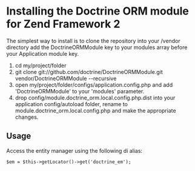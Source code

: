 # Installing the Doctrine ORM module for Zend Framework 2 
The simplest way to install is to clone the repository into your /vendor directory add the 
DoctrineORMModule key to your modules array before your Application module key.

  1. cd my/project/folder
  2. git clone git://github.com/doctrine/DoctrineORMModule.git vendor/DoctrineORMModule --recursive
  3. open my/project/folder/configs/application.config.php and add 'DoctrineORMModule' to your 'modules' parameter.
  4. drop config/module.doctrine_orm.local.config.php.dist into your application config/autoload folder,
     rename to module.doctrine_orm.local.config.php and make the appropriate changes.
     
## Usage
Access the entity manager using the following di alias: 

    $em = $this->getLocator()->get('doctrine_em');
